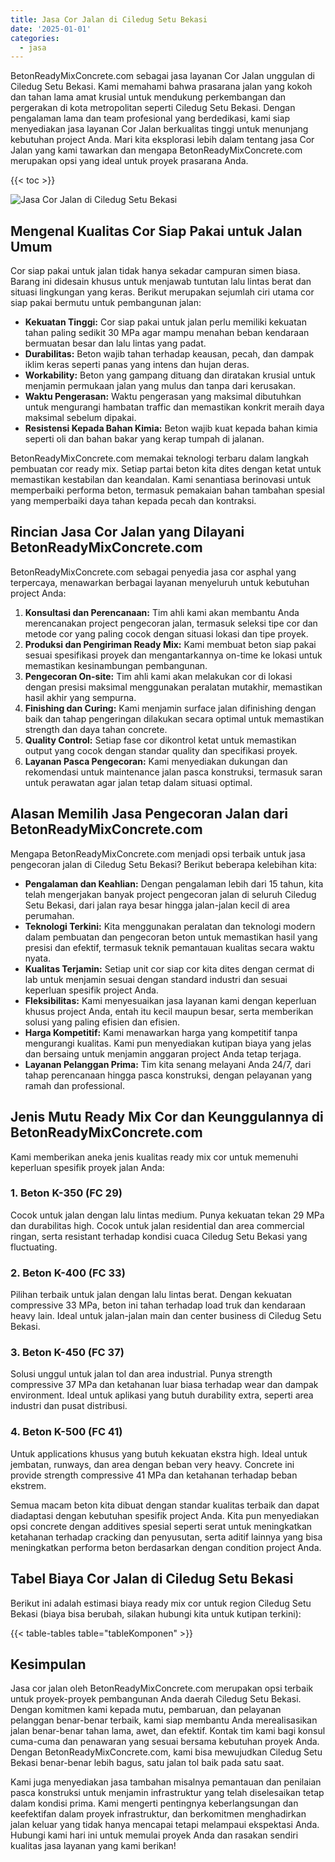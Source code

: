 ```yaml
---
title: Jasa Cor Jalan di Ciledug Setu Bekasi
date: '2025-01-01'
categories:
  - jasa
---
```


BetonReadyMixConcrete.com sebagai jasa layanan Cor Jalan unggulan di Ciledug Setu Bekasi. Kami memahami bahwa prasarana jalan yang kokoh dan tahan lama amat krusial untuk mendukung perkembangan dan pergerakan di kota metropolitan seperti Ciledug Setu Bekasi. Dengan pengalaman lama dan team profesional yang berdedikasi, kami siap menyediakan jasa layanan Cor Jalan berkualitas tinggi untuk menunjang kebutuhan project Anda. Mari kita eksplorasi lebih dalam tentang jasa Cor Jalan yang kami tawarkan dan mengapa BetonReadyMixConcrete.com merupakan opsi yang ideal untuk proyek prasarana Anda.

{{< toc >}}

![Jasa Cor Jalan di Ciledug Setu Bekasi](https://betoncor8.github.io/cor/harga-beton-readymix-concrete%20(19).png)

## Mengenal Kualitas Cor Siap Pakai untuk Jalan Umum

Cor siap pakai untuk jalan tidak hanya sekadar campuran simen biasa. Barang ini didesain khusus untuk menjawab tuntutan lalu lintas berat dan situasi lingkungan yang keras. Berikut merupakan sejumlah ciri utama cor siap pakai bermutu untuk pembangunan jalan:

- **Kekuatan Tinggi:** Cor siap pakai untuk jalan perlu memiliki kekuatan tahan paling sedikit 30 MPa agar mampu menahan beban kendaraan bermuatan besar dan lalu lintas yang padat.
- **Durabilitas:** Beton wajib tahan terhadap keausan, pecah, dan dampak iklim keras seperti panas yang intens dan hujan deras.
- **Workability:** Beton yang gampang dituang dan diratakan krusial untuk menjamin permukaan jalan yang mulus dan tanpa dari kerusakan.
- **Waktu Pengerasan:** Waktu pengerasan yang maksimal dibutuhkan untuk mengurangi hambatan traffic dan memastikan konkrit meraih daya maksimal sebelum dipakai.
- **Resistensi Kepada Bahan Kimia:** Beton wajib kuat kepada bahan kimia seperti oli dan bahan bakar yang kerap tumpah di jalanan.

BetonReadyMixConcrete.com memakai teknologi terbaru dalam langkah pembuatan cor ready mix. Setiap partai beton kita dites dengan ketat untuk memastikan kestabilan dan keandalan. Kami senantiasa berinovasi untuk memperbaiki performa beton, termasuk pemakaian bahan tambahan spesial yang memperbaiki daya tahan kepada pecah dan kontraksi.

## Rincian Jasa Cor Jalan yang Dilayani BetonReadyMixConcrete.com

BetonReadyMixConcrete.com sebagai penyedia jasa cor asphal yang terpercaya, menawarkan berbagai layanan menyeluruh untuk kebutuhan project Anda:

1. **Konsultasi dan Perencanaan:** Tim ahli kami akan membantu Anda merencanakan project pengecoran jalan, termasuk seleksi tipe cor dan metode cor yang paling cocok dengan situasi lokasi dan tipe proyek.
2. **Produksi dan Pengiriman Ready Mix:** Kami membuat beton siap pakai sesuai spesifikasi proyek dan mengantarkannya on-time ke lokasi untuk memastikan kesinambungan pembangunan.
3. **Pengecoran On-site:** Tim ahli kami akan melakukan cor di lokasi dengan presisi maksimal menggunakan peralatan mutakhir, memastikan hasil akhir yang sempurna.
4. **Finishing dan Curing:** Kami menjamin surface jalan difinishing dengan baik dan tahap pengeringan dilakukan secara optimal untuk memastikan strength dan daya tahan concrete.
5. **Quality Control:** Setiap fase cor dikontrol ketat untuk memastikan output yang cocok dengan standar quality dan specifikasi proyek.
6. **Layanan Pasca Pengecoran:** Kami menyediakan dukungan dan rekomendasi untuk maintenance jalan pasca konstruksi, termasuk saran untuk perawatan agar jalan tetap dalam situasi optimal.

## Alasan Memilih Jasa Pengecoran Jalan dari BetonReadyMixConcrete.com

Mengapa BetonReadyMixConcrete.com menjadi opsi terbaik untuk jasa pengecoran jalan di Ciledug Setu Bekasi? Berikut beberapa kelebihan kita:

- **Pengalaman dan Keahlian:** Dengan pengalaman lebih dari 15 tahun, kita telah mengerjakan banyak project pengecoran jalan di seluruh Ciledug Setu Bekasi, dari jalan raya besar hingga jalan-jalan kecil di area perumahan.
- **Teknologi Terkini:** Kita menggunakan peralatan dan teknologi modern dalam pembuatan dan pengecoran beton untuk memastikan hasil yang presisi dan efektif, termasuk teknik pemantauan kualitas secara waktu nyata.
- **Kualitas Terjamin:** Setiap unit cor siap cor kita dites dengan cermat di lab untuk menjamin sesuai dengan standard industri dan sesuai keperluan spesifik project Anda.
- **Fleksibilitas:** Kami menyesuaikan jasa layanan kami dengan keperluan khusus project Anda, entah itu kecil maupun besar, serta memberikan solusi yang paling efisien dan efisien.
- **Harga Kompetitif:** Kami menawarkan harga yang kompetitif tanpa mengurangi kualitas. Kami pun menyediakan kutipan biaya yang jelas dan bersaing untuk menjamin anggaran project Anda tetap terjaga.
- **Layanan Pelanggan Prima:** Tim kita senang melayani Anda 24/7, dari tahap perencanaan hingga pasca konstruksi, dengan pelayanan yang ramah dan professional.

## Jenis Mutu Ready Mix Cor dan Keunggulannya di BetonReadyMixConcrete.com

Kami memberikan aneka jenis kualitas ready mix cor untuk memenuhi keperluan spesifik proyek jalan Anda:

### 1\. Beton K-350 (FC 29)

Cocok untuk jalan dengan lalu lintas medium. Punya kekuatan tekan 29 MPa dan durabilitas high. Cocok untuk jalan residential dan area commercial ringan, serta resistant terhadap kondisi cuaca Ciledug Setu Bekasi yang fluctuating.

### 2\. Beton K-400 (FC 33)

Pilihan terbaik untuk jalan dengan lalu lintas berat. Dengan kekuatan compressive 33 MPa, beton ini tahan terhadap load truk dan kendaraan heavy lain. Ideal untuk jalan-jalan main dan center business di Ciledug Setu Bekasi.

### 3\. Beton K-450 (FC 37)

Solusi unggul untuk jalan tol dan area industrial. Punya strength compressive 37 MPa dan ketahanan luar biasa terhadap wear dan dampak environment. Ideal untuk aplikasi yang butuh durability extra, seperti area industri dan pusat distribusi.

### 4\. Beton K-500 (FC 41)

Untuk applications khusus yang butuh kekuatan ekstra high. Ideal untuk jembatan, runways, dan area dengan beban very heavy. Concrete ini provide strength compressive 41 MPa dan ketahanan terhadap beban ekstrem.

Semua macam beton kita dibuat dengan standar kualitas terbaik dan dapat diadaptasi dengan kebutuhan spesifik project Anda. Kita pun menyediakan opsi concrete dengan additives spesial seperti serat untuk meningkatkan ketahanan terhadap cracking dan penyusutan, serta aditif lainnya yang bisa meningkatkan performa beton berdasarkan dengan condition project Anda.

## Tabel Biaya Cor Jalan di Ciledug Setu Bekasi

Berikut ini adalah estimasi biaya ready mix cor untuk region Ciledug Setu Bekasi (biaya bisa berubah, silakan hubungi kita untuk kutipan terkini):

{{< table-tables table="tableKomponen" >}}

## Kesimpulan

Jasa cor jalan oleh BetonReadyMixConcrete.com merupakan opsi terbaik untuk proyek-proyek pembangunan Anda daerah Ciledug Setu Bekasi. Dengan komitmen kami kepada mutu, pembaruan, dan pelayanan pelanggan benar-benar terbaik, kami siap membantu Anda merealisasikan jalan benar-benar tahan lama, awet, dan efektif. Kontak tim kami bagi konsul cuma-cuma dan penawaran yang sesuai bersama kebutuhan proyek Anda. Dengan BetonReadyMixConcrete.com, kami bisa mewujudkan Ciledug Setu Bekasi benar-benar lebih bagus, satu jalan tol baik pada satu saat.

Kami juga menyediakan jasa tambahan misalnya pemantauan dan penilaian pasca konstruksi untuk menjamin infrastruktur yang telah diselesaikan tetap dalam kondisi prima. Kami mengerti pentingnya keberlangsungan dan keefektifan dalam proyek infrastruktur, dan berkomitmen menghadirkan jalan keluar yang tidak hanya mencapai tetapi melampaui ekspektasi Anda. Hubungi kami hari ini untuk memulai proyek Anda dan rasakan sendiri kualitas jasa layanan yang kami berikan!
